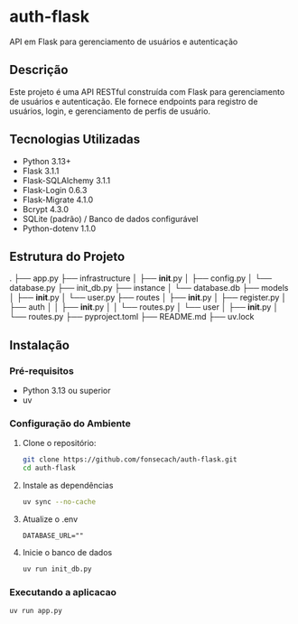 # auth-flask
API em Flask para gerenciamento de usuários e autenticação

## Descrição

Este projeto é uma API RESTful construída com Flask para gerenciamento de usuários e autenticação. Ele fornece endpoints para registro de usuários, login, e gerenciamento de perfis de usuário.

## Tecnologias Utilizadas

- Python 3.13+
- Flask 3.1.1
- Flask-SQLAlchemy 3.1.1
- Flask-Login 0.6.3
- Flask-Migrate 4.1.0
- Bcrypt 4.3.0
- SQLite (padrão) / Banco de dados configurável
- Python-dotenv 1.1.0

## Estrutura do Projeto

.
├── app.py
├── infrastructure
│   ├── __init__.py
│   ├── config.py
│   └── database.py
├── init_db.py
├── instance
│   └── database.db
├── models
│   ├── __init__.py
│   └── user.py
├── routes
│   ├── __init__.py
│   ├── register.py
│   ├── auth
│   │   ├── __init__.py
│   │   └── routes.py
│   └── user
│       ├── __init__.py
│       └── routes.py
├── pyproject.toml
├── README.md
├── uv.lock

## Instalação

### Pré-requisitos

- Python 3.13 ou superior
- uv

### Configuração do Ambiente

1. Clone o repositório:

   ```bash
   git clone https://github.com/fonsecach/auth-flask.git
   cd auth-flask
   ```

2. Instale as dependências

   ```bash
   uv sync --no-cache
   ```

3. Atualize o .env

   ```text
   DATABASE_URL=""
   ```

4. Inicie o banco de dados

   ```bash
   uv run init_db.py
   ```

### Executando a aplicacao

   ```bash
   uv run app.py
   ```
